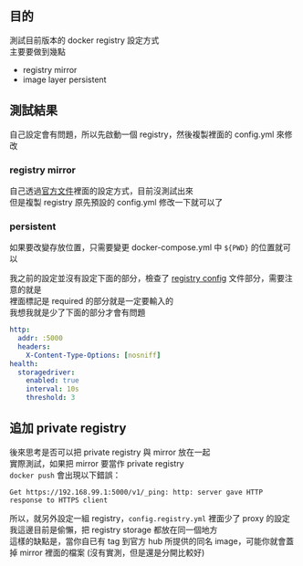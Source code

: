 
## 目的

測試目前版本的 docker registry 設定方式  
主要要做到幾點  

- registry mirror
- image layer persistent

## 測試結果

自己設定會有問題，所以先啟動一個 registry，然後複製裡面的 config.yml 來修改  

### registry mirror

自己透過[官方文件](https://docs.docker.com/registry/recipes/mirror/)裡面的設定方式，目前沒測試出來  
但是複製 registry 原先預設的 config.yml 修改一下就可以了  

### persistent
  
如果要改變存放位置，只需要變更 docker-compose.yml 中 `${PWD}` 的位置就可以  

我之前的設定並沒有設定下面的部分，檢查了 [registry config](https://docs.docker.com/registry/configuration/) 文件部分，需要注意的就是  
裡面標記是 required 的部分就是一定要輸入的  
我想我就是少了下面的部分才會有問題  

```yaml
http:
  addr: :5000
  headers:
    X-Content-Type-Options: [nosniff]
health:
  storagedriver:
    enabled: true
    interval: 10s
    threshold: 3
```

## 追加 private registry

後來思考是否可以把 private registry 與 mirror 放在一起  
實際測試，如果把 mirror 要當作 private registry  
`docker push` 會出現以下錯誤：  

```
Get https://192.168.99.1:5000/v1/_ping: http: server gave HTTP response to HTTPS client
```

所以，就另外設定一組 registry，`config.registry.yml` 裡面少了 proxy 的設定  
我這邊目前是偷懶，把 registry storage 都放在同一個地方  
這樣的缺點是，當你自已有 tag 到官方 hub 所提供的同名 image，可能你就會蓋掉 mirror 裡面的檔案 (沒有實測，但是還是分開比較好)   

